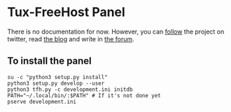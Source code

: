 Tux-FreeHost Panel
=======

There is no documentation for now. However, you can [follow](https://twitter.com/tuxfeehost) the project on twitter, read [the blog](http://tux-fh.net/posts.html) and write in [the forum](http://forum.tux-fh.net).

To install the panel
--------------------
```
su -c "python3 setup.py install"
python3 setup.py develop --user
python3 tfh.py -c development.ini initdb
PATH="~/.local/bin/:$PATH" # If it's not done yet
pserve development.ini
```

